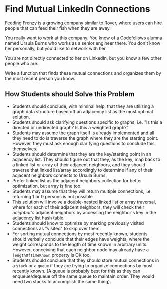 # Find Mutual LinkedIn Connections


Feeding Frenzy is a growing company similar to Rover, where users can hire people that can feed their fish when they are away. 

You really want to work at this company. You know of a Codefellows alumna named Ursula Burns who works as a senior engineer there. You don't know her personally, but you'd like to network with her. 

You are not directly connected to her on LinkedIn, but you know a few other people who are.

Write a function that finds these mutual connections and organizes them by the most recent person you know. 

## How Students should Solve this Problem
* Students should conclude, with miminal help, that they are utilizing a graph data structure based off an adjacency list as the most optimal solution. 
* Students should ask clarifying questions specific to graphs, i.e. "Is this a directed or undirected graph? Is this a weighted graph?"
* Students may assume the graph itself is already implemented and all they need to do is traverse the graph where they are the starting point. However, they must ask enough clarifying questions to conclude this themselves.
* Students should determine that they are the key/starting point in an adjacency list. They should figure out that they, as the key, map back to a linked list or array of their adjacent neighbors, and they should traverse that linked list/array accordingly to determine if any of their adjacent neighbors connects to Ursula Burns. 
* Prefer linked list as the adjacent neighbors collection for better optimization, but array is fine too. 
* Students may assume that they will return multiple connections, i.e. returning 1 or 0 persons is not possible
* This solution will involve a double-nested linked list or array traversal, where for each of their adjacent neighbors, they will check their *neighbor's* adjacent neighbors by accessing the neighbor's key in the adjacency list hash table. 
* Students should know to optimize by marking previously visited connections as "visited" to skip over them.
* For sorting mutual connections by most recently known, students should verbally conclude that their edges have weights, where the weight corresponds to the length of time known in arbitrary units. However, conceiving that each neighbor node may already have a `lengthOfTimeKnown` property is OK too. 
* Students should conclude that they should store mutual connections in a `stack` or a `queue` if they are trying to organize connections by most recently known. (A queue is probably best for this as they can enqueue/dequeue off the same queue to maintain order. They would need two stacks to accomplish the same thing).



